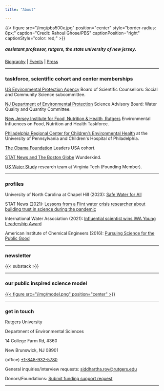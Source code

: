 ```yaml
---
title: "About"

---
```


{{< figure src="/img/pbs500x.jpg" position="center" style="border-radius: 8px;" caption="Credit: Rahoul Ghose/PBS" captionPosition="right" captionStyle="color: red;" >}}

##### assistant professor, rutgers, the state university of new jersey.

[Biography](/bio/) | [Events](/events/) | [Press](/press/)

------
### taskforce, scientific cohort and center memberships

[US Environmental Protection Agency](https://www.epa.gov/bosc/social-and-community-science-subcommittee) Board of Scientific Counsellors: Social and Community Science subcommittee.

[NJ Department of Environmental Protection](https://dep.nj.gov/sab/appointed-members/) Science Advisory Board: Water Quality and Quantity Committee.

[New Jersey Institute for Food, Nutrition & Health, Rutgers](https://dep.nj.gov/sab/appointed-members/) Environmental Influences on Food, Nutrition and Health Taskforce.

[Philadelphia Regional Center for Children’s Environmental Health](https://prcceh.upenn.edu/people/siddhartha-roy-phd/) at the University of Pennsylvania and Children's Hospital of Philadelphia.

[The Obama Foundation](https://www.obama.org/programs/leaders/usa/2023/siddhartha-roy/) Leaders USA cohort.

[STAT News and The Boston Globe](https://www.statnews.com/wunderkinds-2021/siddhartha-roy/) Wunderkind.

[US Water Study](https://www.uswaterstudy.org) research team at Virginia Tech (Founding Member).

------
### profiles

University of North Carolina at Chapel Hill (2023): [Safe Water for All](https://endeavors.unc.edu/safe-water-for-all/)

STAT News (2021): [Lessons from a Flint water crisis researcher about building trust in science during the pandemic](https://www.statnews.com/2021/11/18/flint-water-science-trust-covid19/)

International Water Association (2021): [Influential scientist wins IWA Young Leadership Award](https://iwa-network.org/press/influential-scientist-wins-iwa-young-leadership-award/)

American Institute of Chemical Engineers (2016): [Pursuing Science for the Public Good](https://www.aiche.org/resources/publications/cep/2016/december/profile-pursuing-science-public-good)

------
### newsletter

{{< substack >}}

------
### our public inspired science model
[{{< figure src="/img/model.png" position="center" >}}](https://onlineethics.org/sites/onlineethics/files/2021-09/NAE%20Edwards%20Roy%20Submission.pdf)

------
### get in touch

Rutgers University

Department of Environmental Sciences

14 College Farm Rd, #360

New Brunswick, NJ 08901

(office) [+1-848-932-5780](tel:8489325780)

General inquiries/interview requests: [siddhartha.roy@rutgers.edu](mailto:siddhartha.roy@rutgers.edu)

Donors/Foundations: [Submit funding support request](mailto:siddhartha.roy@rutgers.edu?subject=Funding)

------
